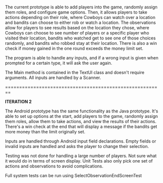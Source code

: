 The current prototype is able to add players into the game, randomly assign them roles, 
and configure game options. Then, it allows players 
to take actions depending on their role, where Cowboys can watch over a location and bandits can choose to either rob or watch a location.
The observations allow for players to see results based on the location they chose, where Cowboys can choose to see number of players or a specific player who visited their location, bandits who watched get to see one of those choices randomly, and bandits who robbed stay at their location. 
There is also a win check if money gained in the one round exceeds the money limit set. 

The program is able to handle any inputs, and if a wrong input is given when prompted for a certain type, it will ask the user again. 

The Main method is contained in the TextUI class and doesn't require arguments. All inputs are handled by a Scanner.

========================================================

**ITERATION 2**

The Android prototype has the same functionality as the Java prototype. It's able to set up options at the start,
add players to the game, randomly assign them roles, allow them to take actions, and view
the results of their actions. There's a win check at the end that will display a message if the bandits get more money than the limit originally set.

Inputs are handled through Android input field declarations. Empty fields or invalid inputs are handled and asks the player to change their selection.

Testing was not done for handling a large number of players. Not sure what it would do in terms of screen display. 
Unit Tests also only pick one set of actions and observations to avoid complications. 

Full system tests can be run using SelectObservationEndScreenTest